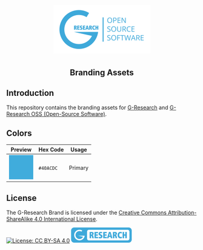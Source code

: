 <h1 align="center">
    <a href="https://github.com/G-Research">
        <img src="https://raw.githubusercontent.com/naskio/g-research-branding/main/logo/G-Research OSS/logo.svg" height="128px" alt="G-Research">
    </a>
</h1>
<h2 align="center">Branding Assets</h2>

## Introduction

This repository contains the branding assets for [G-Research](https://www.gresearch.com/)
and [G-Research OSS (Open-Source Software)](https://opensource.gresearch.com/).

## Colors

| Preview                                        | Hex Code  | Usage   |
|------------------------------------------------|-----------|---------|
| ![Color: Primary](./colors/primary-40ACDC.png) | `#40ACDC` | Primary |

## License

The G-Research Brand is licensed under
the [Creative Commons Attribution-ShareAlike 4.0 International License](./LICENSE).

[![License: CC BY-SA 4.0](https://img.shields.io/badge/License-CC_BY--SA_4.0-lightgrey.svg)](./LICENSE)
[![Logo: G-Research](./badge/badge.svg)](https://github.com/G-Research)
